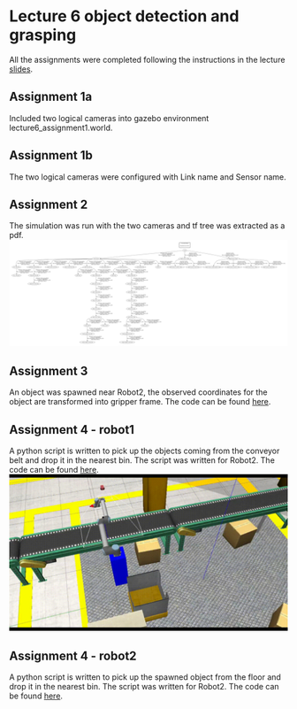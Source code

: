 # Lecture 6 object detection and grasping

All the assignments were completed following the instructions in the lecture [slides](OMTP_LEC_6_OBJECT_DETECTION_AND_GRASPING.pdf).

## Assignment 1a
Included two logical cameras into gazebo environment lecture6_assignment1.world. 

## Assignment 1b
The two logical cameras were configured with Link name and Sensor name.

## Assignment 2
The simulation was run with the two cameras and tf tree was extracted as a pdf.
![Frames](frames.svg)

## Assignment 3
An object was spawned near Robot2, the observed coordinates for the object are transformed into gripper frame. The code can be found [here](scripts/lecture6_assignment3.py).

## Assignment 4 - robot1
A python script is written to pick up the objects coming from the conveyor belt and drop it in the nearest bin. The script was written for Robot2. The code can be found [here](scripts/lecture6_assignment4_robot1.py).
![Robot movement commanded from python](assignment4_r1.gif)
## Assignment 4 - robot2
A python script is written to pick up the spawned object from the floor and drop it in the nearest bin. The script was written for Robot2. The code can be found [here](scripts/lecture6_assignment4_robot2.py).
